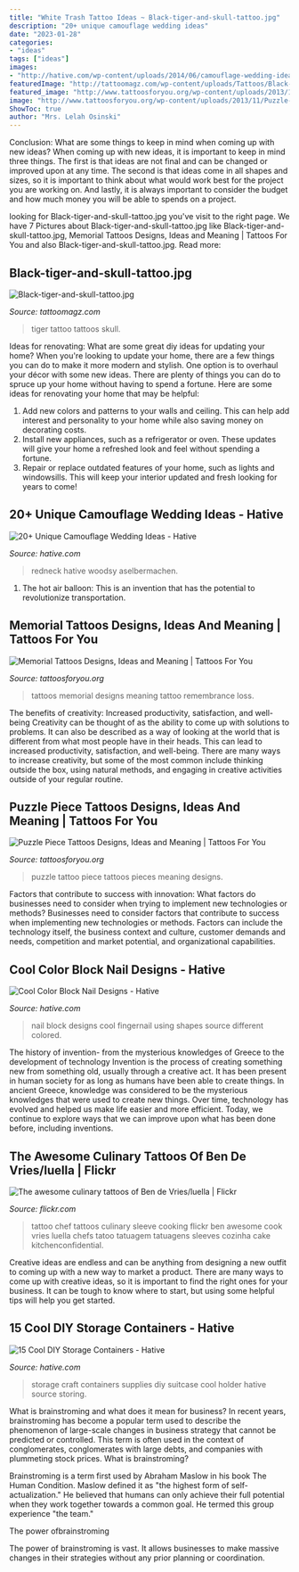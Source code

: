 ```yaml
---
title: "White Trash Tattoo Ideas ~ Black-tiger-and-skull-tattoo.jpg"
description: "20+ unique camouflage wedding ideas"
date: "2023-01-28"
categories:
- "ideas"
tags: ["ideas"]
images:
- "http://hative.com/wp-content/uploads/2014/06/camouflage-wedding-ideas/3-camouflage-wedding-dress.jpg"
featuredImage: "http://tattoomagz.com/wp-content/uploads/Tattoos/Black-tiger-and-skull-tattoo.jpg"
featured_image: "http://www.tattoosforyou.org/wp-content/uploads/2013/11/Puzzle-Pieces-Tattoo.jpg"
image: "http://www.tattoosforyou.org/wp-content/uploads/2013/11/Puzzle-Pieces-Tattoo.jpg"
ShowToc: true
author: "Mrs. Lelah Osinski"
---
```



Conclusion: What are some things to keep in mind when coming up with new ideas?
When coming up with new ideas, it is important to keep in mind three things. The first is that ideas are not final and can be changed or improved upon at any time. The second is that ideas come in all shapes and sizes, so it is important to think about what would work best for the project you are working on. And lastly, it is always important to consider the budget and how much money you will be able to spends on a project.

	

		
looking for Black-tiger-and-skull-tattoo.jpg you've visit to the right page. We have 7 Pictures about Black-tiger-and-skull-tattoo.jpg like Black-tiger-and-skull-tattoo.jpg, Memorial Tattoos Designs, Ideas and Meaning | Tattoos For You and also Black-tiger-and-skull-tattoo.jpg. Read more:
		
    
## Black-tiger-and-skull-tattoo.jpg

<img loading=lazy src="http://tattoomagz.com/wp-content/uploads/Tattoos/Black-tiger-and-skull-tattoo.jpg" onerror="this.onerror=null;this.src='https://tse2.mm.bing.net/th?id=OIP.SZVIC0myLSt9E5SCMJiPsAHaLH&amp;pid=15.1';" alt="Black-tiger-and-skull-tattoo.jpg">

_Source: tattoomagz.com_

>tiger tattoo tattoos skull. 

	

Ideas for renovating: What are some great diy ideas for updating your home?
When you're looking to update your home, there are a few things you can do to make it more modern and stylish. One option is to overhaul your décor with some new ideas. There are plenty of things you can do to spruce up your home without having to spend a fortune. Here are some ideas for renovating your home that may be helpful: 
1. Add new colors and patterns to your walls and ceiling. This can help add interest and personality to your home while also saving money on decorating costs. 
2. Install new appliances, such as a refrigerator or oven. These updates will give your home a refreshed look and feel without spending a fortune. 
3. Repair or replace outdated features of your home, such as lights and windowsills. This will keep your interior updated and fresh looking for years to come! 

    
## 20+ Unique Camouflage Wedding Ideas - Hative

<img loading=lazy src="http://hative.com/wp-content/uploads/2014/06/camouflage-wedding-ideas/3-camouflage-wedding-dress.jpg" onerror="this.onerror=null;this.src='https://tse1.mm.bing.net/th?id=OIP.hTpEcNAftSVr6QVZdrmEoQHaJ4&amp;pid=15.1';" alt="20+ Unique Camouflage Wedding Ideas - Hative">

_Source: hative.com_

>redneck hative woodsy aselbermachen. 

	

1. The hot air balloon: This is an invention that has the potential to revolutionize transportation.

    
## Memorial Tattoos Designs, Ideas And Meaning | Tattoos For You

<img loading=lazy src="http://www.tattoosforyou.org/wp-content/uploads/2013/09/Memorial-Tattoos.jpg" onerror="this.onerror=null;this.src='https://tse3.mm.bing.net/th?id=OIP.M5768nEN7LkFaL6kSUQG8AHaFj&amp;pid=15.1';" alt="Memorial Tattoos Designs, Ideas and Meaning | Tattoos For You">

_Source: tattoosforyou.org_

>tattoos memorial designs meaning tattoo remembrance loss. 

	

The benefits of creativity: Increased productivity, satisfaction, and well-being
Creativity can be thought of as the ability to come up with solutions to problems. It can also be described as a way of looking at the world that is different from what most people have in their heads. This can lead to increased productivity, satisfaction, and well-being. There are many ways to increase creativity, but some of the most common include thinking outside the box, using natural methods, and engaging in creative activities outside of your regular routine.

    
## Puzzle Piece Tattoos Designs, Ideas And Meaning | Tattoos For You

<img loading=lazy src="http://www.tattoosforyou.org/wp-content/uploads/2013/11/Puzzle-Pieces-Tattoo.jpg" onerror="this.onerror=null;this.src='https://tse2.mm.bing.net/th?id=OIP.W1LU6MHmCLCMoNzTzGGy0QHaJ4&amp;pid=15.1';" alt="Puzzle Piece Tattoos Designs, Ideas and Meaning | Tattoos For You">

_Source: tattoosforyou.org_

>puzzle tattoo piece tattoos pieces meaning designs. 

	

Factors that contribute to success with innovation: What factors do businesses need to consider when trying to implement new technologies or methods?
Businesses need to consider factors that contribute to success when implementing new technologies or methods. Factors can include the technology itself, the business context and culture, customer demands and needs, competition and market potential, and organizational capabilities.

    
## Cool Color Block Nail Designs - Hative

<img loading=lazy src="https://hative.com/wp-content/uploads/2014/11/color-block-nail-designs/6-color-block-nail-designs.jpg" onerror="this.onerror=null;this.src='https://tse4.mm.bing.net/th?id=OIP.zCgub5iwRDbvFUFMhhvCMQHaLH&amp;pid=15.1';" alt="Cool Color Block Nail Designs - Hative">

_Source: hative.com_

>nail block designs cool fingernail using shapes source different colored. 

	

The history of invention- from the mysterious knowledges of Greece to the development of technology
Invention is the process of creating something new from something old, usually through a creative act. It has been present in human society for as long as humans have been able to create things. In ancient Greece, knowledge was considered to be the mysterious knowledges that were used to create new things. Over time, technology has evolved and helped us make life easier and more efficient. Today, we continue to explore ways that we can improve upon what has been done before, including inventions.

    
## The Awesome Culinary Tattoos Of Ben De Vries/luella | Flickr

<img loading=lazy src="https://c2.staticflickr.com/8/7122/7108916757_bd4a9e0afe_b.jpg" onerror="this.onerror=null;this.src='https://tse1.mm.bing.net/th?id=OIP.7teeJ-sVpxjQ0a2wCIqixgHaJ4&amp;pid=15.1';" alt="The awesome culinary tattoos of Ben de Vries/luella | Flickr">

_Source: flickr.com_

>tattoo chef tattoos culinary sleeve cooking flickr ben awesome cook vries luella chefs tatoo tatuagem tatuagens sleeves cozinha cake kitchenconfidential. 

	

Creative ideas are endless and can be anything from designing a new outfit to coming up with a new way to market a product. There are many ways to come up with creative ideas, so it is important to find the right ones for your business. It can be tough to know where to start, but using some helpful tips will help you get started.

    
## 15 Cool DIY Storage Containers - Hative

<img loading=lazy src="https://hative.com/wp-content/uploads/2014/11/diy-storage-containers/3-old-suitcase-craft-supplies-holder.jpg" onerror="this.onerror=null;this.src='https://tse3.mm.bing.net/th?id=OIP.TKnGfSCWZWXl5ECbdYWwwwHaJ4&amp;pid=15.1';" alt="15 Cool DIY Storage Containers - Hative">

_Source: hative.com_

>storage craft containers supplies diy suitcase cool holder hative source storing. 

	

What is brainstroming and what does it mean for business?
In recent years, brainstroming has become a popular term used to describe the phenomenon of large-scale changes in business strategy that cannot be predicted or controlled. This term is often used in the context of conglomerates, conglomerates with large debts, and companies with plummeting stock prices.
What is brainstroming?

Brainstroming is a term first used by Abraham Maslow in his book The Human Condition. Maslow defined it as "the highest form of self-actualization." He believed that humans can only achieve their full potential when they work together towards a common goal. He termed this group experience "the team."

The power ofbrainstroming

The power of brainstroming is vast. It allows businesses to make massive changes in their strategies without any prior planning or coordination.

